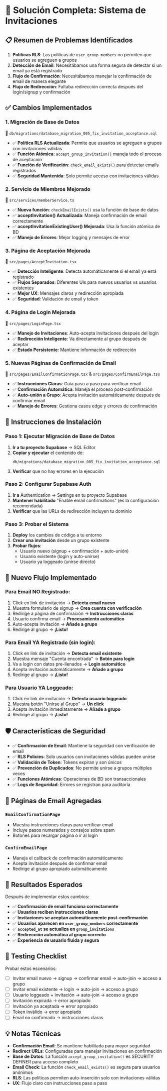 # 🔧 Solución Completa: Sistema de Invitaciones

## 📋 Resumen de Problemas Identificados

1. **Políticas RLS**: Las políticas de `user_group_members` no permiten que usuarios se agreguen a grupos
2. **Detección de Email**: Necesitábamos una forma segura de detectar si un email ya está registrado
3. **Flujo de Confirmación**: Necesitábamos manejar la confirmación de email de manera elegante
4. **Flujo de Redirección**: Faltaba redirección correcta después del login/signup y confirmación

## ✅ Cambios Implementados

### 1. **Migración de Base de Datos** 
📁 `db/migrations/database_migration_005_fix_invitation_acceptance.sql`

- ✅ **Política RLS Actualizada**: Permite que usuarios se agreguen a grupos con invitaciones válidas
- ✅ **Función Atómica**: `accept_group_invitation()` maneja todo el proceso de aceptación
- ✅ **Función de Verificación**: `check_email_exists()` para detectar emails registrados
- ✅ **Seguridad Mantenida**: Solo permite acceso con invitaciones válidas

### 2. **Servicio de Miembros Mejorado**
📁 `src/services/memberService.ts`

- ✅ **Nueva función**: `checkEmailExists()` usa la función de base de datos
- ✅ **acceptInvitation() Actualizada**: Maneja confirmación de email correctamente
- ✅ **acceptInvitationExistingUser() Mejorada**: Usa la función atómica de BD
- ✅ **Manejo de Errores**: Mejor logging y mensajes de error

### 3. **Página de Aceptación Mejorada**
📁 `src/pages/AcceptInvitation.tsx`

- ✅ **Detección Inteligente**: Detecta automáticamente si el email ya está registrado
- ✅ **Flujos Separados**: Diferentes UIs para nuevos usuarios vs usuarios existentes
- ✅ **Mejor UX**: Mensajes claros y redirección apropiada
- ✅ **Seguridad**: Validación de email y token

### 4. **Página de Login Mejorada**
📁 `src/pages/LoginPage.tsx`

- ✅ **Manejo de Invitaciones**: Auto-acepta invitaciones después del login
- ✅ **Redirección Inteligente**: Va directamente al grupo después de aceptar
- ✅ **Estado Persistente**: Mantiene información de redirección

### 5. **Nuevas Páginas de Confirmación de Email**
📁 `src/pages/EmailConfirmationPage.tsx` & `src/pages/ConfirmEmailPage.tsx`

- ✅ **Instrucciones Claras**: Guía paso a paso para verificar email
- ✅ **Confirmación Automática**: Maneja el proceso post-confirmación
- ✅ **Auto-unión a Grupo**: Acepta invitación automáticamente después de confirmar email
- ✅ **Manejo de Errores**: Gestiona casos edge y errores de confirmación

## 🚀 Instrucciones de Instalación

### Paso 1: Ejecutar Migración de Base de Datos

1. **Ir a tu proyecto Supabase** → SQL Editor
2. **Copiar y ejecutar** el contenido de:
   ```
   db/migrations/database_migration_005_fix_invitation_acceptance.sql
   ```
3. **Verificar** que no hay errores en la ejecución

### Paso 2: Configurar Supabase Auth

1. **Ir a** Authentication → Settings en tu proyecto Supabase
2. **Mantener habilitado** "Enable email confirmations" (es la configuración recomendada)
3. **Verificar** que las URLs de redirección incluyen tu dominio

### Paso 3: Probar el Sistema

1. **Deploy** los cambios de código a tu entorno
2. **Crear una invitación** desde un grupo existente
3. **Probar flujos**:
   - Usuario nuevo (signup + confirmación + auto-unión)
   - Usuario existente (login y auto-unirse)
   - Usuario ya loggeado (unirse directo)

## 🔄 Nuevo Flujo Implementado

### Para Email NO Registrado:
1. Click en link de invitación → **Detecta email nuevo**
2. Muestra formulario de signup → **Crea cuenta con verificación**
3. Redirige a página de confirmación → **Instrucciones claras**
4. Usuario confirma email → **Procesamiento automático**
5. Auto-acepta invitación → **Añade a grupo**
6. Redirige al grupo → **¡Listo!**

### Para Email YA Registrado (sin login):
1. Click en link de invitación → **Detecta email existente**
2. Muestra mensaje "Cuenta encontrada" → **Botón para login**
3. Va a login con datos pre-llenados → **Login automático**
4. Acepta invitación automáticamente → **Añade a grupo**
5. Redirige al grupo → **¡Listo!**

### Para Usuario YA Loggeado:
1. Click en link de invitación → **Detecta usuario loggeado**
2. Muestra botón "Unirse al Grupo" → **Un click**
3. Acepta invitación inmediatamente → **Añade a grupo**
4. Redirige al grupo → **¡Listo!**

## 🛡️ Características de Seguridad

- ✅ **Confirmación de Email**: Mantiene la seguridad con verificación de email
- ✅ **RLS Policies**: Solo usuarios con invitaciones válidas pueden unirse
- ✅ **Validación de Token**: Tokens expiran y son únicos
- ✅ **Prevención de Duplicados**: No permite unirse a grupos múltiples veces
- ✅ **Funciones Atómicas**: Operaciones de BD son transaccionales
- ✅ **Logs de Seguridad**: Errores se registran para auditoría

## 📧 Páginas de Email Agregadas

### `EmailConfirmationPage` 
- Muestra instrucciones claras para verificar email
- Incluye pasos numerados y consejos sobre spam
- Botones para recargar página o ir al login

### `ConfirmEmailPage`
- Maneja el callback de confirmación automáticamente
- Acepta invitación después de confirmar email
- Redirige al grupo apropiado automáticamente

## 🎯 Resultados Esperados

Después de implementar estos cambios:

- ✅ **Confirmación de email funciona correctamente**
- ✅ **Usuarios reciben instrucciones claras**
- ✅ **Invitaciones se aceptan automáticamente post-confirmación**
- ✅ **Usuarios aparecen en `user_group_members` correctamente**
- ✅ **`accepted_at` se actualiza en `group_invitations`**
- ✅ **Redirección automática al grupo correcto**
- ✅ **Experiencia de usuario fluida y segura**

## 🧪 Testing Checklist

Probar estos escenarios:

- [ ] Invitar email nuevo → signup → confirmar email → auto-join → acceso a grupo
- [ ] Invitar email existente → login → auto-join → acceso a grupo  
- [ ] Usuario loggeado + invitación → auto-join → acceso a grupo
- [ ] Invitación expirada → error apropiado
- [ ] Invitación ya aceptada → error apropiado
- [ ] Token inválido → error apropiado
- [ ] Email no confirmado → instrucciones claras

## 💡 Notas Técnicas

- **Confirmación Email**: Se mantiene habilitada para mayor seguridad
- **Redirect URLs**: Configuradas para manejar invitaciones en confirmación
- **Base de Datos**: La función `accept_group_invitation()` es SECURITY DEFINER para acceso completo
- **Email Check**: La función `check_email_exists()` es segura para usuarios anónimos
- **RLS**: Las políticas permiten auto-inserción solo con invitaciones válidas
- **UX**: Flujo claro con instrucciones paso a paso 